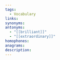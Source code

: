 ```yaml
---
tags:
  - Vocabulary
links: 
synonyms: 
antonyms:
  - "[[brilliant]]"
  - "[[extraordinary]]"
homophones: 
anagrams: 
description:
---
```

